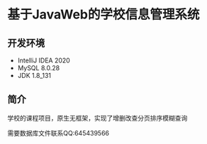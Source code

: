# 基于JavaWeb的学校信息管理系统
## 开发环境
+ IntelliJ IDEA 2020
+ MySQL 8.0.28
+ JDK 1.8_131
## 简介
学校的课程项目，原生无框架，实现了增删改查分页排序模糊查询

需要数据库文件联系QQ:645439566